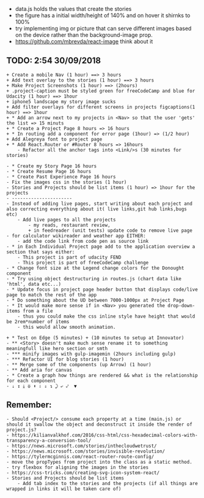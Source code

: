 * data.js holds the values that create the stories
* the figure has a initial width/height of 140% and on hover it shirnks to 100% 
* try implementing img or picture that can serve different images based on the device rather than the background-image prop.
* https://github.com/mbrevda/react-image think about it

## TODO: 2:54 30/09/2018
    + Create a mobile Nav (1 hour) ==> 3 hours
    + Add text overlay to the stories (1 hour) ==> 3 hours
    + Make Project Screenshots (1 hour) ==> (2hours)
    + .project-caption must be styled green for freeCodeCamp and blue for Udacity (1 hour) ==> 1hour
    + iphone5 landscape my story image sucks
    + Add filter overlays for different screens in projects figcaptions(1 hour) ==> 1hour
    + * Add an arrow next to my projects in <Nav> so that the user 'gets' the list => 15 minuts
    + * Create a Project Page 8 hours => 16 hours
    + * In routing add a component for error page (1hour) => (1/2 hour)
    + Add Alegreya font to project page
    + * Add React.Router or #Router 8 hours => 16hours
        - Refactor all the anchor tags into <Link/>s (30 minutes for stories)
    
    - * Create my Story Page 16 hours
    - * Create Resume Page 16 hours
    - * Create Past Experience Page 16 hours  
    - Fix the images css in the stories (1 hour)
    - Stories and Projects should be list items (1 hour) => 1hour for the projects
    - ----------------------
    - Instead of adding live pages, start writing about each project and also correcting everything about it( live links,git hub links,bugs etc)
        - Add live pages to all the projects
            - my reads, restaurant review,
            + in feedreader (unit tests) update code to remove live page
    - for calculator wikireader and weather app EITHER:
        - add the code link from code pen as source link
    - * in Each Individual Project page add to the application overview a section that says either:
        - This project is part of udacity FEND
        - This project is part of freeCodeCamp challenge
    - * Change font size at the Legend change colors for the Donought component
    - * Try using object destructuring in routes.js (chart data like 'html', data etc...)
    - * Update focus in project page header button that displays code/live page to match the rest of the app
    - * Do something about the UD between 7000-1000px at Project Page
    - * It would make more sense if in <Nav> you generated the drop-down-items from a file
        - thus you could make the css inline style have height that would be 2rem*number of items
        - this would allow smooth animation.

    + * Test on Edge (5 minutes) + (10 minutes to setup at Innovator)
    - ** <Story> doesn't make much sense rename it to something meaningfull like hero section or smth
    - *** minify images with gulp-imagemin (2hours including gulp)
    - *** Refactor UI for blog stories (1 hour)
    - ** Merge some of the components (up Arrow) (1 hour)
    - ** Add aria for canvas
    - * Create a graph how things are rendered && what is the relationship for each component
    - ⇣ ↧ ⤓ ⤋ ⬍ ⇩ ⇓ ↴ ⤸ ⤶ ⤦  ▼ 

## Remember:
    - Should <Project/> consume each property at a time (main.js) or should it swallow the object and deconstruct it inside the render of project.js?
    - https://kilianvalkhof.com/2016/css-html/css-hexadecimal-colors-with-transparency-a-conversion-tool/
    - https://news.microsoft.com/stories/inthecloudwetrust/
    - https://news.microsoft.com/stories/invisible-revolution/
    - https://tylermcginnis.com/react-router-route-config/
    - move the propTypes from project into the class as a static method.
    - try flexbox for aligning the images in the stories
    - https://css-tricks.com/creating-svg-icon-system-react/
    - Stories and Projects should be list items
        - Add tab index to the stories and the projects (if all things are wrapped in links it will be taken care of)